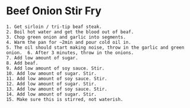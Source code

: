 # Beef Onion Stir Fry
	1. Get sirloin / tri-tip beaf steak.
	2. Boil hot water and get the blood out of beaf. 
	3. Chop green onion and garlic into segments.
	4. Warm the pan for ~2min and pour cold oil in.
	5. The oil should start making noise, throw in the garlic and green onion.	6. After 3 minutes, throw in the onions. 
	7. Add low amount of sugar. 
	8. Add beaf.
	9. Add low amount of soy sauce. Stir.
	10. Add low amount of sugar. Stir.
	11. Add low amount of soy sauce. Stir.
	12. Add low amount of sugar. Stir.
	13. Add low amount of soy sauce. Stir.
	14. Add low amount of sugar. Stir.
	15. Make sure this is stirred, not waterish.
